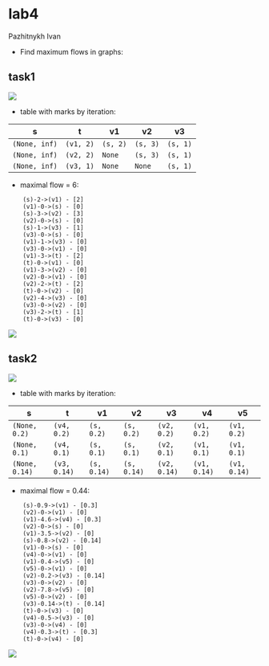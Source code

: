# lab4
Pazhitnykh Ivan

* Find maximum flows in graphs:
## task1
![](http://res.cloudinary.com/dzsjwgjii/image/upload/v1491579189/ds-lab4-task1.png)

* table with marks by iteration:

s | t  | v1  | v2  | v3
--- | --- | --- | --- | --- |
`(None, inf)` | `(v1, 2)` | `(s, 2)` | `(s, 3)` | `(s, 1)` |
`(None, inf)` | `(v2, 2)` | `None` | `(s, 3)` | `(s, 1)` |
`(None, inf)` | `(v3, 1)` | `None` | `None` | `(s, 1)` |

* maximal flow = 6:
```
	(s)-2->(v1) - [2]
	(v1)-0->(s) - [0]
	(s)-3->(v2) - [3]
	(v2)-0->(s) - [0]
	(s)-1->(v3) - [1]
	(v3)-0->(s) - [0]
	(v1)-1->(v3) - [0]
	(v3)-0->(v1) - [0]
	(v1)-3->(t) - [2]
	(t)-0->(v1) - [0]
	(v1)-3->(v2) - [0]
	(v2)-0->(v1) - [0]
	(v2)-2->(t) - [2]
	(t)-0->(v2) - [0]
	(v2)-4->(v3) - [0]
	(v3)-0->(v2) - [0]
	(v3)-2->(t) - [1]
	(t)-0->(v3) - [0]
```

![](https://raw.githubusercontent.com/drapegnik/bsu/master/decision-science/lab4/out/task1.gv.png)

## task2
![](http://res.cloudinary.com/dzsjwgjii/image/upload/v1491579189/ds-lab4-task2.png)

* table with marks by iteration:

s | t  | v1  | v2  | v3  | v4  | v5
--- | --- | --- | --- | --- | --- | --- |
`(None, 0.2)` | `(v4, 0.2)` | `(s, 0.2)` | `(s, 0.2)` | `(v2, 0.2)` | `(v1, 0.2)` | `(v1, 0.2)` |
`(None, 0.1)` | `(v4, 0.1)` | `(s, 0.1)` | `(s, 0.1)` | `(v2, 0.1)` | `(v1, 0.1)` | `(v1, 0.1)` |
`(None, 0.14)` | `(v3, 0.14)` | `(s, 0.14)` | `(s, 0.14)` | `(v2, 0.14)` | `(v1, 0.14)` | `(v1, 0.14)` |

* maximal flow = 0.44:
```
	(s)-0.9->(v1) - [0.3]
	(v2)-0->(v1) - [0]
	(v1)-4.6->(v4) - [0.3]
	(v2)-0->(s) - [0]
	(v1)-3.5->(v2) - [0]
	(s)-0.8->(v2) - [0.14]
	(v1)-0->(s) - [0]
	(v4)-0->(v1) - [0]
	(v1)-0.4->(v5) - [0]
	(v5)-0->(v1) - [0]
	(v2)-0.2->(v3) - [0.14]
	(v3)-0->(v2) - [0]
	(v2)-7.8->(v5) - [0]
	(v5)-0->(v2) - [0]
	(v3)-0.14->(t) - [0.14]
	(t)-0->(v3) - [0]
	(v4)-0.5->(v3) - [0]
	(v3)-0->(v4) - [0]
	(v4)-0.3->(t) - [0.3]
	(t)-0->(v4) - [0]
```

![](https://raw.githubusercontent.com/drapegnik/bsu/master/decision-science/lab4/out/task2.gv.png)